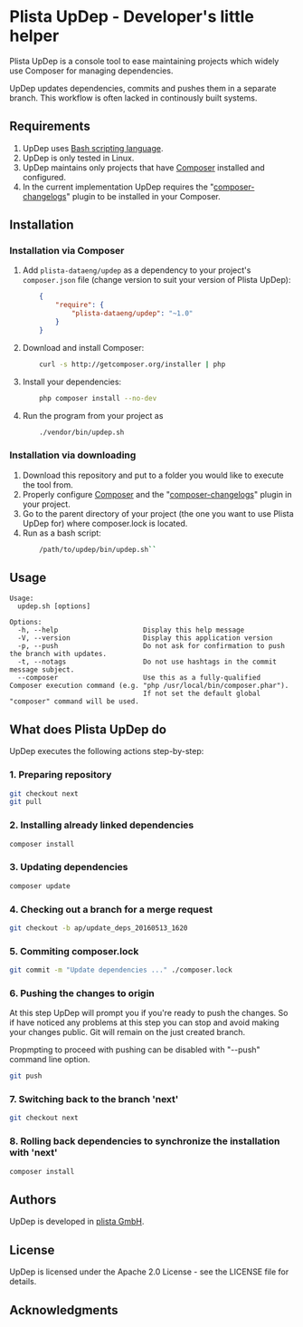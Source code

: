 # Plista UpDep - Developer's little helper

Plista UpDep is a console tool to ease maintaining projects which widely use Composer for managing dependencies.

UpDep updates dependencies, commits and pushes them in a separate branch. This workflow is often lacked in continously built systems.

## Requirements

1. UpDep uses [Bash scripting language](https://www.gnu.org/software/bash/).
2. UpDep is only tested in Linux.
3. UpDep maintains only projects that have [Composer](https://getcomposer.org/) installed and configured.
4. In the current implementation UpDep requires the "[composer-changelogs](https://github.com/pyrech/composer-changelogs)" plugin to be installed in your Composer.

## Installation

### Installation via Composer

1. Add ``plista-dataeng/updep`` as a dependency to your project's ``composer.json`` file (change version to suit your version of Plista UpDep):
    ```json
        {
            "require": {
                "plista-dataeng/updep": "~1.0"
            }
        }
    ```
2. Download and install Composer:
    ```bash
        curl -s http://getcomposer.org/installer | php
    ```

3. Install your dependencies:
    ```bash
        php composer install --no-dev
    ```

4. Run the program from your project as
    ```bash
        ./vendor/bin/updep.sh
    ```

### Installation via downloading

1. Download this repository and put to a folder you would like to execute the tool from.
2. Properly configure [Composer](https://getcomposer.org/) and the "[composer-changelogs](https://github.com/pyrech/composer-changelogs)" plugin in your project.
3. Go to the parent directory of your project (the one you want to use Plista UpDep for) where composer.lock is located.
4. Run as a bash script:
    ```bash
        /path/to/updep/bin/updep.sh``
    ```        

## Usage

```
Usage:
  updep.sh [options]

Options:
  -h, --help                     Display this help message
  -V, --version                  Display this application version
  -p, --push                     Do not ask for confirmation to push the branch with updates.
  -t, --notags                   Do not use hashtags in the commit message subject.
  --composer                     Use this as a fully-qualified Composer execution command (e.g. "php /usr/local/bin/composer.phar").
                                 If not set the default global "composer" command will be used.
```

## What does Plista UpDep do

UpDep executes the following actions step-by-step:

### 1. Preparing repository

```bash
git checkout next
git pull
```

### 2. Installing already linked dependencies

```bash
composer install
```

### 3. Updating dependencies

```bash
composer update
```

### 4. Checking out a branch for a merge request

```bash
git checkout -b ap/update_deps_20160513_1620
```

### 5. Commiting composer.lock

```bash
git commit -m "Update dependencies ..." ./composer.lock
```

### 6. Pushing the changes to origin
At this step UpDep will prompt you if you're ready to push the changes. So if have noticed any problems at this step you can stop and avoid making your changes public. Git will remain on the just created branch.

Propmpting to proceed with pushing can be disabled with "--push" command line option.

```bash
git push
```

### 7. Switching back to the branch 'next'

```bash
git checkout next
```

### 8. Rolling back dependencies to synchronize the installation with 'next'

```bash
composer install
```

## Authors

UpDep is developed in [plista GmbH](https://www.plista.com/).

## License

UpDep is licensed under the Apache 2.0 License - see the LICENSE file for details.

## Acknowledgments

